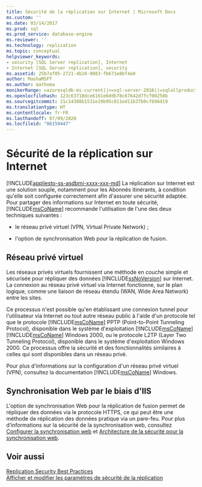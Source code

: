 ```yaml
---
title: Sécurité de la réplication sur Internet | Microsoft Docs
ms.custom: ''
ms.date: 03/14/2017
ms.prod: sql
ms.prod_service: database-engine
ms.reviewer: ''
ms.technology: replication
ms.topic: conceptual
helpviewer_keywords:
- security [SQL Server replication], Internet
- Internet [SQL Server replication], security
ms.assetid: 25b7af05-2721-4b24-9083-fb671e8bf4e0
author: MashaMSFT
ms.author: mathoma
monikerRange: =azuresqldb-mi-current||>=sql-server-2016||=sqlallproducts-allversions
ms.openlocfilehash: 123c63710dce6161e6ddb78c67642d7fcf00258b
ms.sourcegitcommit: 21c14308b1531e19b95c811ed11b37b9cf696d19
ms.translationtype: HT
ms.contentlocale: fr-FR
ms.lasthandoff: 07/09/2020
ms.locfileid: "86159447"
---
```

# <a name="securing-replication-over-the-internet"></a>Sécurité de la réplication sur Internet
[!INCLUDE[appliesto-ss-asdbmi-xxxx-xxx-md](../../../includes/applies-to-version/sql-asdbmi.md)]
  La réplication sur Internet est une solution souple, notamment pour les Abonnés itinérants, à condition qu'elle soit configurée correctement afin d'assurer une sécurité adaptée. Pour partager des informations sur Internet en toute sécurité,[!INCLUDE[msCoName](../../../includes/msconame-md.md)] recommande l'utilisation de l'une des deux techniques suivantes :  
  
-   le réseau privé virtuel (VPN, Virtual Private Network) ;  
  
-   l'option de synchronisation Web pour la réplication de fusion.  
  
## <a name="virtual-private-network"></a>Réseau privé virtuel  
 Les réseaux privés virtuels fournissent une méthode en couche simple et sécurisée pour répliquer des données [!INCLUDE[ssNoVersion](../../../includes/ssnoversion-md.md)] sur Internet. La connexion au réseau privé virtuel via Internet fonctionne, sur le plan logique, comme une liaison de réseau étendu (WAN, Wide Area Network) entre les sites.  
  
 Ce processus n'est possible qu'en établissant une connexion tunnel pour l'utilisateur via Internet ou tout autre réseau public à l'aide d'un protocole tel que le protocole [!INCLUDE[msCoName](../../../includes/msconame-md.md)] PPTP (Point-to-Point Tunneling Protocol), disponible dans le système d'exploitation [!INCLUDE[msCoName](../../../includes/msconame-md.md)][!INCLUDE[msCoName](../../../includes/msconame-md.md)] Windows 2000, ou le protocole L2TP (Layer Two Tunneling Protocol), disponible dans le système d'exploitation Windows 2000. Ce processus offre la sécurité et des fonctionnalités similaires à celles qui sont disponibles dans un réseau privé.  
  
 Pour plus d'informations sur la configuration d'un réseau privé virtuel (VPN), consultez la documentation [!INCLUDE[msCoName](../../../includes/msconame-md.md)] Windows.  
  
## <a name="web-synchronization-through-iis"></a>Synchronisation Web par le biais d'IIS  
 L'option de synchronisation Web pour la réplication de fusion permet de répliquer des données via le protocole HTTPS, ce qui peut être une méthode de réplication des données pratique via un pare-feu. Pour plus d’informations sur la sécurité de la synchronisation web, consultez [Configurer la synchronisation web](../../../relational-databases/replication/configure-web-synchronization.md) et [Architecture de la sécurité pour la synchronisation web](../../../relational-databases/replication/security/security-architecture-for-web-synchronization.md).  
  
## <a name="see-also"></a>Voir aussi  
 [Replication Security Best Practices](../../../relational-databases/replication/security/replication-security-best-practices.md)   
 [Afficher et modifier les paramètres de sécurité de la réplication](../../../relational-databases/replication/security/view-and-modify-replication-security-settings.md)  
  
  
